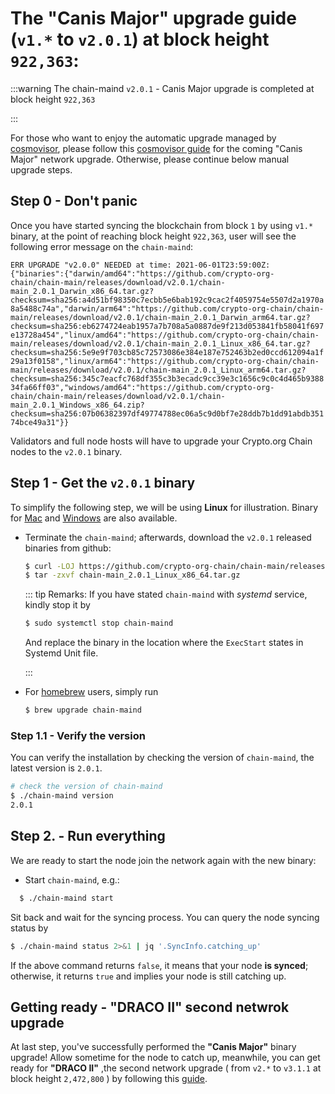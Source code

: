 # The "Canis Major" upgrade guide (`v1.*` to `v2.0.1`) at block height `922,363`: 

:::warning
The chain-maind `v2.0.1` - Canis Major upgrade is completed at block height `922,363`

:::

For those who want to enjoy the automatic upgrade managed by [cosmovisor](https://docs.cosmos.network/master/run-node/cosmovisor.html), please follow this [cosmovisor guide](./cosmovisor.md) for the coming "Canis Major" network upgrade. Otherwise, please continue below manual upgrade steps.

## Step 0 - Don't panic 
Once you have started syncing the blockchain from block `1` by using `v1.*` binary, at the point of reaching block height `922,363`, user will see the following error message on the `chain-maind`: 

`ERR UPGRADE "v2.0.0" NEEDED at time: 2021-06-01T23:59:00Z: {"binaries":{"darwin/amd64":"https://github.com/crypto-org-chain/chain-main/releases/download/v2.0.1/chain-main_2.0.1_Darwin_x86_64.tar.gz?checksum=sha256:a4d51bf98350c7ecbb5e6bab192c9cac2f4059754e5507d2a1970a8a5488c74a","darwin/arm64":"https://github.com/crypto-org-chain/chain-main/releases/download/v2.0.1/chain-main_2.0.1_Darwin_arm64.tar.gz?checksum=sha256:eb6274724eab1957a7b708a5a0887de9f213d053841fb58041f697e13728a454","linux/amd64":"https://github.com/crypto-org-chain/chain-main/releases/download/v2.0.1/chain-main_2.0.1_Linux_x86_64.tar.gz?checksum=sha256:5e9e9f703cb85c72573086e384e187e752463b2ed0ccd612094a1f29a13f0158","linux/arm64":"https://github.com/crypto-org-chain/chain-main/releases/download/v2.0.1/chain-main_2.0.1_Linux_arm64.tar.gz?checksum=sha256:345c7eacfc768df355c3b3ecadc9cc39e3c1656c9c0c4d465b938834fa66ff03","windows/amd64":"https://github.com/crypto-org-chain/chain-main/releases/download/v2.0.1/chain-main_2.0.1_Windows_x86_64.zip?checksum=sha256:07b06382397df49774788ec06a5c9d0bf7e28ddb7b1dd91abdb35174bce49a31"}}`

Validators and full node hosts will have to upgrade your Crypto.org Chain nodes to the `v2.0.1` binary.

## Step 1 - Get the `v2.0.1` binary

To simplify the following step, we will be using **Linux** for illustration. Binary for
[Mac](https://github.com/crypto-org-chain/chain-main/releases/download/v2.0.1/chain-main_2.0.1_Darwin_x86_64.tar.gz) and [Windows](https://github.com/crypto-org-chain/chain-main/releases/download/v2.0.1/chain-main_2.0.1_Windows_x86_64.zip) are also available. 

- Terminate the `chain-maind`; afterwards, download the `v2.0.1` released binaries from github:

  ```bash
  $ curl -LOJ https://github.com/crypto-org-chain/chain-main/releases/download/v2.0.1/chain-main_2.0.1_Linux_x86_64.tar.gz
  $ tar -zxvf chain-main_2.0.1_Linux_x86_64.tar.gz
  ```


    ::: tip Remarks: 
    If you have stated `chain-maind` with *systemd* service, kindly stop it by 

    ```bash 
    $ sudo systemctl stop chain-maind
    ```
    And replace the binary in the location where the `ExecStart` states in Systemd Unit file.
    
    :::



- For [homebrew](https://github.com/crypto-org-chain/homebrew-chain-maind#chain-maind-homebrew-tap) users, simply run 

    ```bash 
    $ brew upgrade chain-maind
    ```
### Step 1.1 -  Verify the version

You can verify the installation by checking the version of `chain-maind`, the latest version is `2.0.1`.

  ```bash 
  # check the version of chain-maind
  $ ./chain-maind version
  2.0.1
  ```

## Step 2. - Run everything

We are ready to start the node join the network again with the new binary:

- Start `chain-maind`, e.g.:

```bash
  $ ./chain-maind start
```

Sit back and wait for the syncing process. You can query the node syncing status by
  ```bash
  $ ./chain-maind status 2>&1 | jq '.SyncInfo.catching_up'
  ```
If the above command returns `false`, it means that your node **is synced**; otherwise, it returns `true` and implies your node is still catching up.


## Getting ready - "DRACO II" second netwrok upgrade 

At last step, you've successfully performed the **"Canis Major"** binary upgrade! Allow sometime for the node to catch up, meanwhile, you can get ready for  **"DRACO II"** ,the second network upgrade  ( from `v2.*` to `v3.1.1` at block height `2,472,800` ) by following this [guide](./upgrade_guide_draco_2.html).


